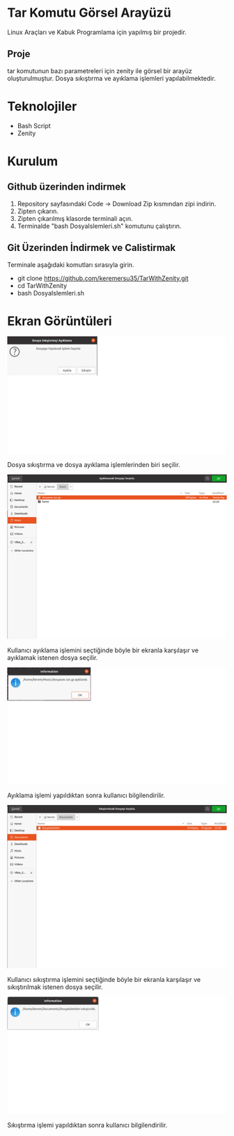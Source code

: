 # Tar Komutu Görsel Arayüzü

Linux Araçları ve Kabuk Programlama için yapılmış bir projedir.

## Proje
tar komutunun bazı parametreleri için zenity ile görsel bir arayüz oluşturulmuştur.
Dosya sıkıştırma ve ayıklama işlemleri yapılabilmektedir.

# Teknolojiler
- Bash Script
- Zenity

# Kurulum
## Github üzerinden indirmek

1) Repository sayfasındaki Code -> Download Zip kısmından zipi indirin.
2) Zipten çıkarın.
3) Zipten çıkarılmış klasorde terminali açın.
4) Terminalde "bash DosyaIslemleri.sh" komutunu çalıştırın.

## Git Üzerinden İndirmek ve Calistirmak
  Terminale aşağıdaki komutları sırasıyla girin.
- git clone https://github.com/keremersu35/TarWithZenity.git
- cd TarWithZenity
- bash DosyaIslemleri.sh

# Ekran Görüntüleri

<img src="EkranGoruntuleri/ss1.png" >

Dosya sıkıştırma ve dosya ayıklama işlemlerinden biri seçilir.

<img src="EkranGoruntuleri/ss2.png" >

Kullanıcı ayıklama işlemini seçtiğinde böyle bir ekranla karşılaşır ve ayıklamak istenen dosya seçilir.

<img src="EkranGoruntuleri/ss3.png" >

Ayıklama işlemi yapıldıktan sonra kullanıcı bilgilendirilir.

<img src="EkranGoruntuleri/ss4.png" >

Kullanıcı sıkıştırma işlemini seçtiğinde böyle bir ekranla karşılaşır ve sıkıştırılmak istenen dosya seçilir.

<img src="EkranGoruntuleri/ss5.png" >

Sıkıştırma işlemi yapıldıktan sonra kullanıcı bilgilendirilir.
